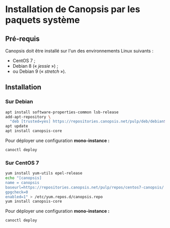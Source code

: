 # Installation de Canopsis par les paquets système

## Pré-requis

Canopsis doit être installé sur l'un des environnements Linux suivants :
*  CentOS 7 ;
*  Debian 8 (« *jessie* ») ;
*  ou Debian 9 (« *stretch* »).

## Installation

### Sur Debian

```sh
apt install software-properties-common lsb-release
add-apt-repository \
  "deb [trusted=yes] https://repositories.canopsis.net/pulp/deb/debian$(cat /etc/debian_version | cut -d'.' -f 1)-canopsis/ stable main"
apt update
apt install canopsis-core
```

Pour déployer une configuration **mono-instance :**
```sh
canoctl deploy
```

### Sur CentOS 7

```sh
yum install yum-utils epel-release
echo "[canopsis]
name = canopsis
baseurl=https://repositories.canopsis.net/pulp/repos/centos7-canopsis/
gpgcheck=0
enabled=1" > /etc/yum.repos.d/canopsis.repo
yum install canopsis-core
```

Pour déployer une configuration **mono-instance :**
```sh
canoctl deploy
```

